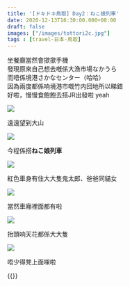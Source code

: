 ```yaml
---
title: '[ドキドキ鳥取] Day2：ねこ娘列車'
date: 2020-12-13T16:30:00.000+08:00
draft: false
images: ["/images/tottori2c.jpg"]
tags : [travel-日本-鳥取]
---
```


坐餐廳當然會撳撳手機  
發現原來自己想去嘅係大漁市場なかうら  
而唔係境港さかなセンター（哈哈）  
因為兩度都係响境港市嘅竹内団地所以睇錯  
好啦，慢慢食飽飽去搭JR出發啦 yeah  

![](/images/tottori2c1.jpg)

遠遠望到大山  

![](/images/tottori2c.jpg)

今程係搭**ねこ娘列車**  

![](/images/tottori2c2.jpg)

紅色車身有住大大隻鬼太郎、爸爸同貓女  

![](/images/tottori2c3.jpg)

當然車廂裡面都有啦  

![](/images/tottori2c4.jpg)

抬頭响天花都係大大隻  

![](/images/tottori2c5.jpg)

唔少得凳上面㗎啦  



{{<tottori>}}  
